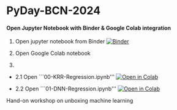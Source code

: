 # PyDay-BCN-2024  

#### Open Jupyter Notebook with Binder & Google Colab integration

1. Open jupyter notebook from Binder
[![Binder](https://mybinder.org/badge.svg)](https://mybinder.org/v2/gh/xxu2018/Hand-on-unbox-ML/master)

2. Open Google Colab notebook
3. 
- 2.1 Open ```00-KRR-Regression.ipynb''' 
[![Open in Colab](https://colab.research.google.com/assets/colab-badge.svg)](https://colab.research.google.com/github/xxu2018/Hand-on-unbox-ML/blob/master/00-KRR-Regression.ipynb)

- 2.2 Open ```01-DNN-Regression.ipynb''' 
[![Open in Colab](https://colab.research.google.com/assets/colab-badge.svg)](https://colab.research.google.com/github/xxu2018/Hand-on-unbox-ML/blob/master/01-DNN-Regression.ipynb)

Hand-on workshop on unboxing machine learning
